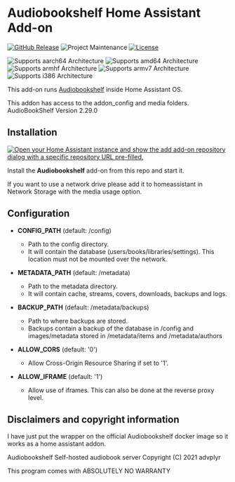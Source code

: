 # Audiobookshelf Home Assistant Add-on
[![GitHub Release][releases-shield]][releases]
![Project Maintenance][maintenance-shield]
[![License][license-shield]](LICENSE.md)

![Supports aarch64 Architecture][aarch64-shield]
![Supports amd64 Architecture][amd64-shield]
![Supports armhf Architecture][armhf-shield]
![Supports armv7 Architecture][armv7-shield]
![Supports i386 Architecture][i386-shield]

[aarch64-shield]: https://img.shields.io/badge/aarch64-yes-green.svg
[amd64-shield]: https://img.shields.io/badge/amd64-yes-green.svg
[armhf-shield]: https://img.shields.io/badge/armhf-no-red.svg
[armv7-shield]: https://img.shields.io/badge/armv7-no-red.svg
[i386-shield]: https://img.shields.io/badge/i386-no-red.svg

[issue]: https://github.com/bigred10151990/audiobookshelfserver/issues
[license-shield]: https://img.shields.io/github/license/bigred10151990/audiobookshelfserver
[maintenance-shield]: https://img.shields.io/maintenance/yes/2025.svg
[releases-shield]: https://img.shields.io/github/release/bigred10151990/ha-addons.svg
[releases]: https://github.com/bigred10151990/audiobookshelfserver/releases
[project-stage-shield]: https://img.shields.io/badge/project%20stage-production%20ready-brightgreen.svg

This add-on runs [Audiobookshelf](https://www.audiobookshelf.org/) inside Home Assistant OS.

This addon has access to the addon_config and media folders.  
AudioBookShelf Version 2.29.0

## Installation
[![Open your Home Assistant instance and show the add add-on repository dialog with a specific repository URL pre-filled.](https://my.home-assistant.io/badges/supervisor_add_addon_repository.svg)](https://my.home-assistant.io/redirect/supervisor_add_addon_repository/?repository_url=https%3A%2F%2Fgithub.com%2Fbigred10151990%2Fha-addons)

Install the **Audiobookshelf** add-on from this repo and start it.

If you want to use a network drive please add it to homeassistant in Network Storage with the media usage option.

## Configuration

- **CONFIG_PATH** (default: /config)
  - Path to the config directory.
  - It will contain the database (users/books/libraries/settings). This location must not be mounted over the network.

- **METADATA_PATH** (default: /metadata)
  - Path to the metadata directory.
  - It will contain cache, streams, covers, downloads, backups and logs.

- **BACKUP_PATH** (default: /metadata/backups)
  - Path to where backups are stored.
  - Backups contain a backup of the database in /config and images/metadata stored in /metadata/items and /metadata/authors

- **ALLOW_CORS** (default: '0')
  - Allow Cross-Origin Resource Sharing if set to '1'.

- **ALLOW_IFRAME** (default: '1')
  - Allow use of iframes. This can also be done at the reverse proxy level.


## Disclaimers and copyright information

I have just put the wrapper on the official Audiobookshelf docker image so it works as a home assistant addon. 

Audiobookshelf  Self-hosted audiobook server
Copyright (C) 2021  advplyr

This program comes with ABSOLUTELY NO WARRANTY
